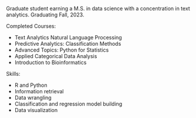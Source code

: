 
Graduate student earning a M.S. in data science with a concentration in text analytics. Graduating Fall, 2023. 




Completed Courses:
  - Text Analytics Natural Language Processing 
  - Predictive Analytics: Classification Methods
  - Advanced Topics: Python for Statistics
  - Applied Categorical Data Analysis
  - Introduction to Bioinformatics
  

Skills:
 
  - R and Python
  - Information retrieval
  - Data wrangling
  - Classification and regression model building
  - Data visualization
